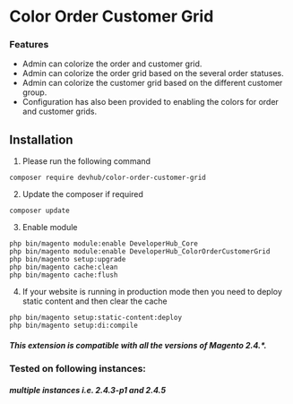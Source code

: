 [//]: # (File format based on https://www.makeareadme.com/)

# Color Order Customer Grid
### Features
* Admin can colorize the order and customer grid.
* Admin can colorize the order grid based on the several order statuses.
* Admin can colorize the customer grid based on the different customer group.
* Configuration has also been provided to enabling the colors for order and customer grids.


## Installation

1. Please run the following command
```shell
composer require devhub/color-order-customer-grid
```

2. Update the composer if required
```shell
composer update
```

3. Enable module
```shell
php bin/magento module:enable DeveloperHub_Core
php bin/magento module:enable DeveloperHub_ColorOrderCustomerGrid
php bin/magento setup:upgrade
php bin/magento cache:clean
php bin/magento cache:flush
```
4. If your website is running in production mode then you need to deploy static content and
then clear the cache
```shell
php bin/magento setup:static-content:deploy
php bin/magento setup:di:compile
```



##### This extension is compatible with all the versions of Magento 2.4.*.
### Tested on following instances:
##### multiple instances i.e. 2.4.3-p1 and 2.4.5

